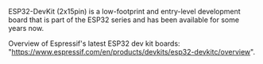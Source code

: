 ESP32-DevKit (2x15pin) is a low-footprint and entry-level development board that is part of the ESP32 series and has been available for some years now.

Overview of Espressif's latest ESP32 dev kit boards: "https://www.espressif.com/en/products/devkits/esp32-devkitc/overview".

